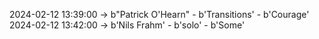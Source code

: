 2024-02-12 13:39:00 -> b"Patrick O'Hearn" - b'Transitions' - b'Courage'
2024-02-12 13:42:00 -> b'Nils Frahm' - b'solo' - b'Some'
